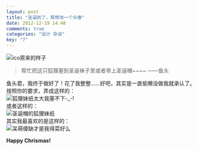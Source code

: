 ```yaml
---
layout: post
title: "圣诞到了，帮修改一个头像"
date: 2012-12-19 14:48
comments: true
categories: "设计 杂谈"
key: "7"
---
```


![ico原来的样子](/assets/blogImg/xmas_ico0.jpg)      
> 帮忙把这只狐狸塞到圣诞袜子里或者带上圣诞帽~~~~ ——鱼头       

<!-- more -->

鱼头君，我终于做好了！花了我整整……好吧，其实是一直偷懒没做我就承认了。          
按照你的要求，弄成这样的：            
![狐狸妹纸太大我塞不下-_-!](/assets/blogImg/xmas_ico1.jpg)        
或者这样的：               
![圣诞帽的狐狸妹纸](/assets/blogImg/xmas_ico2.jpg)            
其实我最喜欢的是这样的：              
![呆萌傻缺才是我得菜好么](/assets/blogImg/xmas_ico3.jpg)         

**Happy Chrismas!**